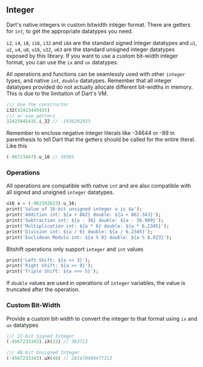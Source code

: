 ## Integer

Dart's native integers in custom bitwidth integer format. There are getters for `int`, to get the appropriate datatypes you need.

`i2`, `i4`, `i8`, `i16`, `i32` and `i64` are the standard signed integer datatypes and `u1`, `u2`, `u4`, `u8`, `u16`, `u32`, `u63` are the standard unsigned integer datatypes exposed by this library. If you want to use a custom bit-width integer format, you can use the `ix` and `ux` datatypes.

All operations and functions can be seamlessly used with other `integer` types, and native `int`, `double` datatypes. Remember that all integer datatypes provided do not actually allocate different bit-widths in memory. This is due to the limitation of Dart's VM.

```dart
/// Use the constructor
i32(32423445435)
/// or use getters
32423445435.i_32 // -1936292933
```

Remember to enclose negative integer literals like -34644 or -89 in parenthesis to tell Dart that the getters should be called for the entire literal. Like this

```dart
(-98723447).u_16 // 39305
```

### Operations

All operations are compatible with native `int` and are also compatible with all signed and unsigned `integer` datatypes.

```dart
u16 a = (-982342623).u_16;
print('Value of 16-bit unsigned integer a is $a');
print('Addition int: ${a + 862} double: ${a + 862.343}');
print('Subtraction int: ${a - 36} double: ${a - 36.909}');
print('Multiplication int: ${a * 6} double: ${a * 6.2345}');
print('Division int: ${a / 6} double: ${a / 6.2345}');
print('Euclidean Modulo int: ${a % 8} double: ${a % 8.923}');
```

Bitshift operations only support `integer` and `int` values
```dart
print('Left Shift: ${a << 3}');
print('Right Shift: ${a >> 9}');
print('Triple Shift: ${a >>> 5}');
```

If `double` values are used in operations of `integer` variables, the value is truncated after the operation.

### Custom Bit-Width

Provide a custom bit-width to convert the integer to that format using `ix` and `ux` datatypes

```dart
/// 22-bit Signed Integer
(-4567233343).iX(22) // 363713

/// 48-bit Unsigned Integer
(-4567233343).uX(48) // 281470409477313
```